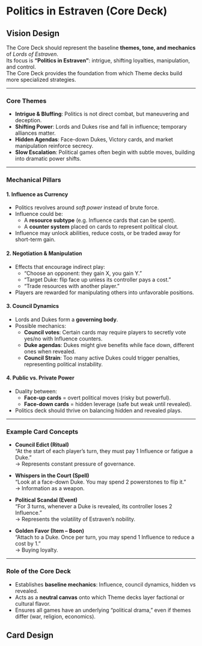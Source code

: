 # Politics in Estraven (Core Deck)

## Vision Design

The Core Deck should represent the baseline **themes, tone, and mechanics** of *Lords of Estraven*.  
Its focus is **“Politics in Estraven”**: intrigue, shifting loyalties, manipulation, and control.  
The Core Deck provides the foundation from which Theme decks build more specialized strategies.

---

### Core Themes
- **Intrigue & Bluffing**: Politics is not direct combat, but maneuvering and deception.  
- **Shifting Power**: Lords and Dukes rise and fall in influence; temporary alliances matter.  
- **Hidden Agendas**: Face-down Dukes, Victory cards, and market manipulation reinforce secrecy.  
- **Slow Escalation**: Political games often begin with subtle moves, building into dramatic power shifts.

---

### Mechanical Pillars

#### 1. **Influence as Currency**
- Politics revolves around *soft power* instead of brute force.  
- Influence could be:
  - A **resource subtype** (e.g. Influence cards that can be spent).  
  - A **counter system** placed on cards to represent political clout.  
- Influence may unlock abilities, reduce costs, or be traded away for short-term gain.

#### 2. **Negotiation & Manipulation**
- Effects that encourage indirect play:
  - “Choose an opponent: they gain X, you gain Y.”  
  - “Target Duke: flip face up unless its controller pays a cost.”  
  - “Trade resources with another player.”  
- Players are rewarded for manipulating others into unfavorable positions.

#### 3. **Council Dynamics**
- Lords and Dukes form a **governing body**.  
- Possible mechanics:
  - **Council votes**: Certain cards may require players to secretly vote yes/no with Influence counters.  
  - **Duke agendas**: Dukes might give benefits while face down, different ones when revealed.  
  - **Council Strain**: Too many active Dukes could trigger penalties, representing political instability.

#### 4. **Public vs. Private Power**
- Duality between:
  - **Face-up cards** = overt political moves (risky but powerful).  
  - **Face-down cards** = hidden leverage (safe but weak until revealed).  
- Politics deck should thrive on balancing hidden and revealed plays.

---

### Example Card Concepts

- **Council Edict (Ritual)**  
  “At the start of each player’s turn, they must pay 1 Influence or fatigue a Duke.”  
  → Represents constant pressure of governance.

- **Whispers in the Court (Spell)**  
  “Look at a face-down Duke. You may spend 2 powerstones to flip it.”  
  → Information as a weapon.

- **Political Scandal (Event)**  
  “For 3 turns, whenever a Duke is revealed, its controller loses 2 Influence.”  
  → Represents the volatility of Estraven’s nobility.

- **Golden Favor (Item – Boon)**  
  “Attach to a Duke. Once per turn, you may spend 1 Influence to reduce a cost by 1.”  
  → Buying loyalty.

---

### Role of the Core Deck
- Establishes **baseline mechanics**: Influence, council dynamics, hidden vs revealed.  
- Acts as a **neutral canvas** onto which Theme decks layer factional or cultural flavor.  
- Ensures all games have an underlying “political drama,” even if themes differ (war, religion, economics).

## Card Design
